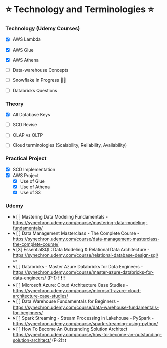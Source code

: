 # ⭐ Technology and Terminologies ⭐

### Technology (Udemy Courses)
- [X] AWS Lambda
- [X] AWS Glue
- [X] AWS Athena
- [ ] Data-warehouse Concepts
- [ ] Snowflake In Progress 👨‍💻
- [ ] Databricks Questions


### Theory
- [X] All Database Keys
- [ ] SCD Revise
- [ ] OLAP vs OLTP
- [ ] Cloud terminologies (Scalability, Reliability, Availability)


### Practical Project
- [X] SCD Implementation
- [X] AWS Project
  - [X] Use of Glue
  - [X] Use of Athena
  - [X] Use of S3

### Udemy
- 🌀 [ ] Mastering Data Modeling Fundamentals - https://synechron.udemy.com/course/mastering-data-modeling-fundamentals/
- 🌀 [ ] Data Management Masterclass - The Complete Course - https://synechron.udemy.com/course/data-management-masterclass-the-complete-course/ 
- 🌀 [X] EssentialSQL: Data Modeling & Relational Data Architecture - https://synechron.udemy.com/course/relational-database-design-sql/ 💤
- 🌀 [ ] Databricks - Master Azure Databricks for Data Engineers - https://synechron.udemy.com/course/master-azure-databricks-for-data-engineers/ (P-1) ❗ ❗ ❗ 
- 🌀 [ ] Microsoft Azure: Cloud Architecture Case Studies - https://synechron.udemy.com/course/microsoft-azure-cloud-architecture-case-studies/
- 🌀 [ ] Data Warehouse Fundamentals for Beginners - https://synechron.udemy.com/course/data-warehouse-fundamentals-for-beginners/
- 🌀 [ ] Spark Streaming - Stream Processing in Lakehouse - PySpark - https://synechron.udemy.com/course/spark-streaming-using-python/
- 🌀 [ ] How To Become An Outstanding Solution Architect https://synechron.udemy.com/course/how-to-become-an-outstanding-solution-architect/ (P-2)❗ ❗ 


